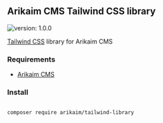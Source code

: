 ## Arikaim CMS Tailwind CSS library
![version: 1.0.0](https://img.shields.io/github/release/arikaim/tailwind-library.svg)


[Tailwind CSS](https://github.com/tailwindcss/tailwindcss) library for Arikaim CMS 


### Requirements 
  * [Arikaim CMS](https://github.com/arikaim/arikaim)
  

### Install
```bash

composer require arikaim/tailwind-library

```
